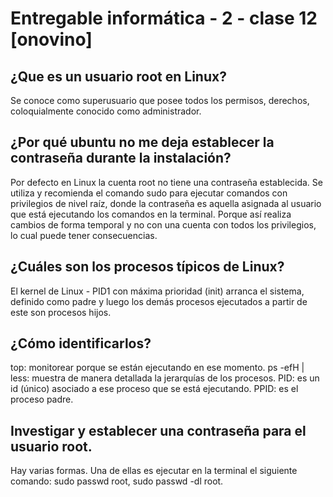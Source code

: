 # Entregable informática - 2 - clase 12 [onovino]

## ¿Que es un usuario root en Linux?

Se conoce como superusuario que posee todos los permisos, derechos, coloquialmente conocido como administrador.

## ¿Por qué ubuntu no me deja establecer la contraseña durante la instalación?

Por defecto en Linux la cuenta root no tiene una contraseña establecida.
Se utiliza y recomienda el comando sudo para ejecutar comandos con privilegios de nivel raíz, donde la contraseña es aquella
asignada al usuario que está ejecutando los comandos en la terminal. Porque así realiza cambios de forma temporal y no
con una cuenta con todos los privilegios, lo cual puede tener consecuencias.

## ¿Cuáles son los procesos típicos de Linux?

El kernel de Linux - PID1 con máxima prioridad (init) arranca el sistema, definido como padre y luego los demás procesos
ejecutados a partir de este son procesos hijos.

## ¿Cómo identificarlos?

top: monitorear porque se están ejecutando en ese momento.
ps -efH | less: muestra de manera detallada la jerarquías de los procesos.
PID: es un id (único) asociado a ese proceso que se está ejecutando.
PPID: es el proceso padre.

## Investigar y establecer una contraseña para el usuario root.

Hay varias formas. Una de ellas es ejecutar en la terminal el siguiente comando:
sudo passwd root, sudo passwd -dl root.

